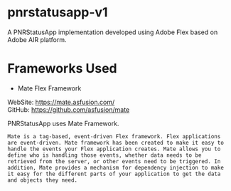 pnrstatusapp-v1
===============

A PNRStatusApp implementation developed using Adobe Flex based on Adobe AIR platform.

Frameworks Used
==============
* Mate Flex Framework    

WebSite: https://mate.asfusion.com/  
GitHub: https://github.com/asfusion/mate  

PNRStatusApp uses Mate Framework. 

`Mate is a tag-based, event-driven Flex framework.
Flex applications are event-driven. Mate framework has been created to make it easy to handle the events your Flex application creates. Mate allows you to define who is handling those events, whether data needs to be retrieved from the server, or other events need to be triggered.
In addition, Mate provides a mechanism for dependency injection to make it easy for the different parts of your application to get the data and objects they need.`
